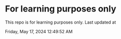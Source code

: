 # For learning purposes only
This repo is for learning purposes only.
Last updated at

Friday, May 17, 2024 12:49:52 AM

